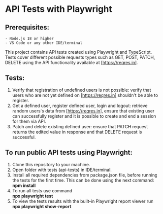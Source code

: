 # API Tests with Playwright

## Prerequisites:
	- Node.js 18 or higher
	- VS Code or any other IDE/terminal

This project contains API tests created using Playwright and TypeScript.
Tests cover different possible requests types such as GET, POST, PATCH, DELETE using the API functionality available at [https://reqres.in].

## Tests:
1. Verify that registration of undefined users is not possible: verify that users who are not yet defined on [https://reqres.in] shouldn't be able to register.
2. Get a defined user, register defined user, login and logout: retrieve random users's data from [https://reqres.in], ensure that existing user can successfully register and it is possible to create and end a session for them via API.
3. Patch and delete existing defined user: ensure that PATCH request returns the edited value in response and that DELETE request is successful.

## To run public API tests using Playwright:
1. Clone this repository to your machine.
2. Open folder with tests (api-tests) in IDE/terminal. 
3. Install all required dependencies from package.json file, before running the tests for the first time. 
This can be done using the next command:<br>
	**npm install**<br>
4. To run all tests use command<br>
	**npx playwright test**<br>
5. To view the tests results with the built-in Playwright report viewer run<br>
    **npx playwright show-report**<br>
